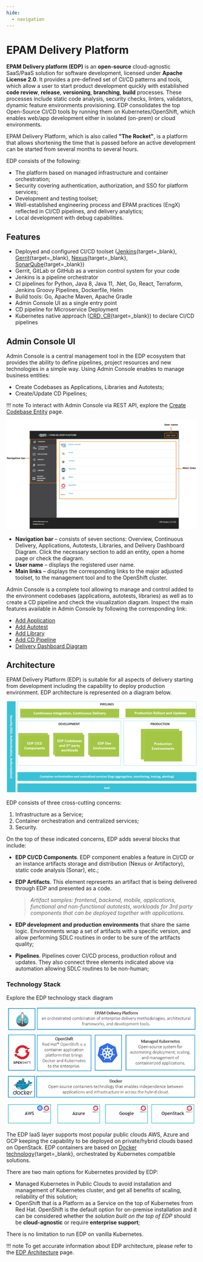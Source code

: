 ```yaml
---
hide:
  - navigation
---
```


# EPAM Delivery Platform

**EPAM Delivery platform (EDP)** is an **open-source** cloud-agnostic SaaS/PaaS solution for software development, licensed under **Apache License 2.0**. It provides a pre-defined set of CI/CD patterns and tools, which allow a user to start product development quickly with established **code review**, **release**, **versioning**, **branching**, **build** processes. These processes include static code analysis, security checks, linters, validators, dynamic feature environments provisioning. EDP consolidates the top Open-Source CI/CD tools by running them on Kubernetes/OpenShift, which enables web/app development either in isolated (on-prem) or cloud environments.

EPAM Delivery Platform, which is also called **"The Rocket"**, is a platform that allows shortening the time that is passed before an active development can be started from several months to several hours.

EDP consists of the following:

- The platform based on managed infrastructure and container orchestration;
- Security covering authentication, authorization, and SSO for platform services;
- Development and testing toolset;
- Well-established engineering process and EPAM practices (EngX) reflected in CI/CD pipelines, and delivery analytics;
- Local development with debug capabilities.

## Features

- Deployed and configured CI/CD toolset ([Jenkins](https://www.jenkins.io/){target=_blank}, [Gerrit](https://www.gerritcodereview.com/){target=_blank}, [Nexus](https://help.sonatype.com/repomanager3){target=_blank}, [SonarQube](https://www.sonarqube.org/){target=_blank})
- Gerrit, GitLab or GitHub as a version control system for your code
- Jenkins is a pipeline orchestrator
- CI pipelines for Python, Java 8, Java 11, .Net, Go, React, Terraform, Jenkins Groovy Pipelines, Dockerfile, Helm
- Build tools: Go, Apache Maven, Apache Gradle
- Admin Console UI as a single entry point
- CD pipeline for Microservice Deployment
- Kubernetes native approach ([CRD, CR](https://kubernetes.io/docs/concepts/extend-kubernetes/api-extension/custom-resources/){target=_blank}) to declare CI/CD pipelines

## Admin Console UI

Admin Console is a central management tool in the EDP ecosystem that provides the ability to define pipelines, project resources and new technologies in a simple way. Using Admin Console enables to manage business entities:

- Create Codebases as Applications, Libraries and Autotests;
- Create/Update CD Pipelines;

!!! note
    To interact with Admin Console via REST API, explore the [Create Codebase Entity](developer-guide/rest-api.md) page.

![overview-page](./assets/ac_overview_page.png "overview-page")

- **Navigation bar** – consists of seven sections: Overview, Continuous Delivery, Applications, Autotests, Libraries, and Delivery Dashboard Diagram. Click the necessary section to add an entity, open a home page or check the diagram.
- **User name** – displays the registered user name.
- **Main links** – displays the corresponding links to the major adjusted toolset, to the management tool and to the OpenShift cluster.

Admin Console is a complete tool allowing to manage and control added to the environment codebases (applications, autotests, libraries) as well as to create a CD pipeline and check the visualization diagram.
Inspect the main features available in Admin Console by following the corresponding link:

- [Add Application](user-guide/add-application.md)
- [Add Autotest](user-guide/add-autotest.md)
- [Add Library](user-guide/add-library.md)
- [Add CD Pipeline](user-guide/add-cd-pipeline.md)
- [Delivery Dashboard Diagram](user-guide/d-d-diagram.md)

## Architecture

EPAM Delivery Platform (EDP) is suitable for all aspects of delivery starting from development including the capability to deploy production environment.
EDP architecture is represented on a diagram below.

![high_level_arch_diagram](./assets/high_level_arch_diagram.png "high_level_arch_diagram")

EDP consists of three cross-cutting concerns:

1. Infrastructure as a Service;
2. Container orchestration and centralized services;
3. Security.

On the top of these indicated concerns, EDP adds several blocks that include:

- **EDP CI/CD Components**. EDP component enables a feature in CI/CD or an instance artifacts storage and distribution (Nexus or Artifactory), static code analysis (Sonar), etc.;
- **EDP Artifacts**. This element represents an artifact that is being delivered through EDP and presented as a code.

    >_Artifact samples: frontend, backend, mobile, applications, functional and non-functional autotests, workloads for 3rd party components that can be deployed together with applications._

- **EDP development and production environments** that share the same logic. Environments wrap a set of artifacts with a specific version, and allow performing SDLC routines in order to be sure of the artifacts quality;
- **Pipelines**. Pipelines cover CI/CD process, production rollout and updates. They also connect three elements indicated above via automation allowing SDLC routines to be non-human;

### Technology Stack

Explore the EDP technology stack diagram

![edp_technology_stack](./assets/edp_technology_stack.png "edp_technology_stack")

The EDP IaaS layer supports most popular public clouds AWS, Azure and GCP keeping the capability to be deployed on private/hybrid clouds based on OpenStack.
EDP containers are based on [Docker technology](https://www.docker.com/){target=_blank}, orchestrated by Kubernetes compatible solutions.

There are two main options for Kubernetes provided by EDP:

- Managed Kubernetes in Public Clouds to avoid installation and management of Kubernetes cluster, and get all benefits of scaling, reliability of this solution;
- OpenShift that is a Platform as a Service on the top of Kubernetes from Red Hat. OpenShift is the default option for on-premise installation and it can be considered whether the _solution built on the top of EDP_ should be **cloud-agnostic** or require **enterprise support**;

There is no limitation to run EDP on vanilla Kubernetes.

!!! note
    To get accurate information about EDP architecture, please refer to the
    [EDP Architecture](https://github.com/epam/edp-architecture#edp-architecture) page.
